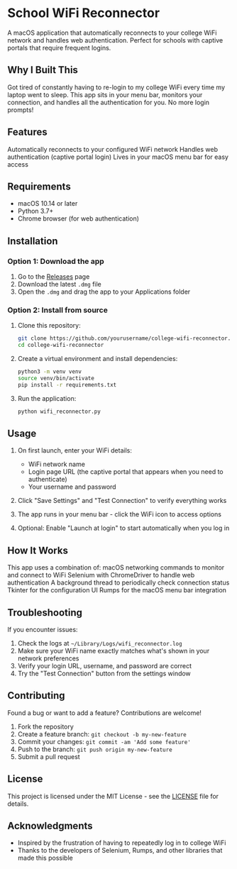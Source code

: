 # School WiFi Reconnector

A macOS application that automatically reconnects to your college WiFi network and handles web authentication. Perfect for schools with captive portals that require frequent logins.

## Why I Built This

Got tired of constantly having to re-login to my college WiFi every time my laptop went to sleep. This app sits in your menu bar, monitors your connection, and handles all the authentication for you. No more login prompts!

## Features
Automatically reconnects to your configured WiFi network
Handles web authentication (captive portal login) 
Lives in your macOS menu bar for easy access


## Requirements

- macOS 10.14 or later
- Python 3.7+
- Chrome browser (for web authentication)

## Installation

### Option 1: Download the app

1. Go to the [Releases](https://github.com/yourusername/school-wifi-reconnector/releases) page
2. Download the latest `.dmg` file
3. Open the `.dmg` and drag the app to your Applications folder

### Option 2: Install from source

1. Clone this repository:
   ```bash
   git clone https://github.com/yourusername/college-wifi-reconnector.git
   cd college-wifi-reconnector
   ```

2. Create a virtual environment and install dependencies:
   ```bash
   python3 -m venv venv
   source venv/bin/activate
   pip install -r requirements.txt
   ```

3. Run the application:
   ```bash
   python wifi_reconnector.py
   ```

## Usage

1. On first launch, enter your WiFi details:
   - WiFi network name
   - Login page URL (the captive portal that appears when you need to authenticate)
   - Your username and password

2. Click "Save Settings" and "Test Connection" to verify everything works

3. The app runs in your menu bar - click the WiFi icon to access options

4. Optional: Enable "Launch at login" to start automatically when you log in

## How It Works

This app uses a combination of:
 macOS networking commands to monitor and connect to WiFi
 Selenium with ChromeDriver to handle web authentication
A background thread to periodically check connection status
Tkinter for the configuration UI
Rumps for the macOS menu bar integration

## Troubleshooting

If you encounter issues:

1. Check the logs at `~/Library/Logs/wifi_reconnector.log`
2. Make sure your WiFi name exactly matches what's shown in your network preferences
3. Verify your login URL, username, and password are correct
4. Try the "Test Connection" button from the settings window

## Contributing

Found a bug or want to add a feature? Contributions are welcome!

1. Fork the repository
2. Create a feature branch: `git checkout -b my-new-feature`
3. Commit your changes: `git commit -am 'Add some feature'`
4. Push to the branch: `git push origin my-new-feature`
5. Submit a pull request

## License

This project is licensed under the MIT License - see the [LICENSE](LICENSE) file for details.

## Acknowledgments

- Inspired by the frustration of having to repeatedly log in to college WiFi
- Thanks to the developers of Selenium, Rumps, and other libraries that made this possible
